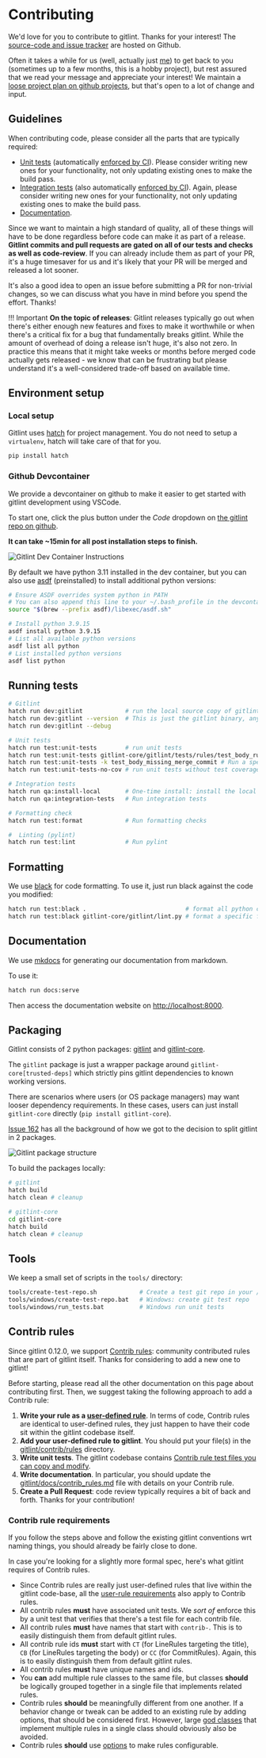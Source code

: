 # Contributing

We'd love for you to contribute to gitlint. Thanks for your interest!
The [source-code and issue tracker](https://github.com/jorisroovers/gitlint) are hosted on Github.

Often it takes a while for us (well, actually just [me](https://github.com/jorisroovers)) to get back to you
(sometimes up to a few months, this is a hobby project), but rest assured that we read your message and appreciate
your interest!
We maintain a [loose project plan on github projects](https://github.com/users/jorisroovers/projects/1/), but
that's open to a lot of change and input.

## Guidelines

When contributing code, please consider all the parts that are typically required:

- [Unit tests](https://github.com/jorisroovers/gitlint/tree/main/gitlint-core/gitlint/tests) (automatically
  [enforced by CI](https://github.com/jorisroovers/gitlint/actions)). Please consider writing
  new ones for your functionality, not only updating existing ones to make the build pass.
- [Integration tests](https://github.com/jorisroovers/gitlint/tree/main/qa) (also automatically
  [enforced by CI](https://github.com/jorisroovers/gitlint/actions)). Again, please consider writing new ones
  for your functionality, not only updating existing ones to make the build pass.
- [Documentation](https://github.com/jorisroovers/gitlint/tree/main/docs).

Since we want to maintain a high standard of quality, all of these things will have to be done regardless before code
can make it as part of a release. **Gitlint commits and pull requests are gated on all of our tests and checks as well as
code-review**. If you can already include them as part of your PR, it's a huge timesaver for us
and it's likely that your PR will be merged and released a lot sooner. 

It's also a good idea to open an issue before submitting a PR for non-trivial changes, so we can discuss what you have
in mind before you spend the effort. Thanks!

!!! Important
    **On the topic of releases**: Gitlint releases typically go out when there's either enough new features and fixes
    to make it worthwhile or when there's a critical fix for a bug that fundamentally breaks gitlint. While the amount
    of overhead of doing a release isn't huge, it's also not zero. In practice this means that it might take weeks
    or months before merged code actually gets released - we know that can be frustrating but please understand it's
    a well-considered trade-off based on available time.

## Environment setup
### Local setup

Gitlint uses [hatch](https://hatch.pypa.io/latest/) for project management.
You do not need to setup a `virtualenv`, hatch will take care of that for you.

```sh
pip install hatch
```

### Github Devcontainer

We provide a devcontainer on github to make it easier to get started with gitlint development using VSCode.

To start one, click the plus button under the *Code* dropdown on
[the gitlint repo on github](https://github.com/jorisroovers/gitlint). 

**It can take ~15min for all post installation steps to finish.**

![Gitlint Dev Container Instructions](images/dev-container.png)


By default we have python 3.11 installed in the dev container, but you can also use [asdf](https://asdf-vm.com/)
(preinstalled) to install additional python versions:

```sh
# Ensure ASDF overrides system python in PATH
# You can also append this line to your ~/.bash_profile in the devcontainer to have this happen automatically on login
source "$(brew --prefix asdf)/libexec/asdf.sh"

# Install python 3.9.15
asdf install python 3.9.15
# List all available python versions
asdf list all python
# List installed python versions
asdf list python
```

## Running tests
```sh
# Gitlint
hatch run dev:gitlint            # run the local source copy of gitlint
hatch run dev:gitlint --version  # This is just the gitlint binary, any flag will work
hatch run dev:gitlint --debug       

# Unit tests
hatch run test:unit-tests        # run unit tests
hatch run test:unit-tests gitlint-core/gitlint/tests/rules/test_body_rules.py::BodyRuleTests::test_body_missing # run a single test
hatch run test:unit-tests -k test_body_missing_merge_commit # Run a specific tests using a pytest keyword expression
hatch run test:unit-tests-no-cov # run unit tests without test coverage

# Integration tests
hatch run qa:install-local       # One-time install: install the local gitlint source copy for integration testing
hatch run qa:integration-tests   # Run integration tests

# Formatting check
hatch run test:format            # Run formatting checks

#  Linting (pylint)
hatch run test:lint              # Run pylint
```
## Formatting

We use [black](https://black.readthedocs.io/en/stable/) for code formatting.
To use it, just run black against the code you modified:

```sh
hatch run test:black .                            # format all python code
hatch run test:black gitlint-core/gitlint/lint.py # format a specific file
```

## Documentation
We use [mkdocs](https://www.mkdocs.org/) for generating our documentation from markdown.

To use it:
```sh
hatch run docs:serve
```

Then access the documentation website on [http://localhost:8000]().

## Packaging

Gitlint consists of 2 python packages: [gitlint](https://pypi.org/project/gitlint/)
and [gitlint-core](https://pypi.org/project/gitlint-core/).

The `gitlint` package is just a wrapper package around `gitlint-core[trusted-deps]` which strictly pins gitlint
dependencies to known working versions.

There are scenarios where users (or OS package managers) may want looser dependency requirements.
In these cases, users can just install `gitlint-core` directly (`pip install gitlint-core`).

[Issue 162](https://github.com/jorisroovers/gitlint/issues/162) has all the background of how we got to the decision
to split gitlint in 2 packages.

![Gitlint package structure](images/gitlint-packages.png)

To build the packages locally:
```sh
# gitlint
hatch build
hatch clean # cleanup

# gitlint-core
cd gitlint-core
hatch build
hatch clean # cleanup
```

## Tools
We keep a small set of scripts in the `tools/` directory:

```sh
tools/create-test-repo.sh            # Create a test git repo in your /tmp directory
tools/windows/create-test-repo.bat   # Windows: create git test repo
tools/windows/run_tests.bat          # Windows run unit tests
```

## Contrib rules
Since gitlint 0.12.0, we support [Contrib rules](contrib_rules.md): community contributed rules that are part of gitlint
itself. Thanks for considering to add a new one to gitlint!

Before starting, please read all the other documentation on this page about contributing first.
Then, we suggest taking the following approach to add a Contrib rule:

1. **Write your rule as a [user-defined rule](user_defined_rules.md)**. In terms of code, Contrib rules are identical to
   user-defined rules, they just happen to have their code sit within the gitlint codebase itself.
2. **Add your user-defined rule to gitlint**. You should put your file(s) in the [gitlint/contrib/rules](https://github.com/jorisroovers/gitlint/tree/main/gitlint-core/gitlint/contrib/rules) directory.
3. **Write unit tests**. The gitlint codebase contains [Contrib rule test files you can copy and modify](https://github.com/jorisroovers/gitlint/tree/main/gitlint-core/gitlint/tests/contrib/rules).
4. **Write documentation**. In particular, you should update the [gitlint/docs/contrib_rules.md](https://github.com/jorisroovers/gitlint/blob/main/docs/contrib_rules.md) file with details on your Contrib rule.
5. **Create a Pull Request**: code review typically requires a bit of back and forth. Thanks for your contribution!


### Contrib rule requirements
If you follow the steps above and follow the existing gitlint conventions wrt naming things, you should already be fairly close to done.

In case you're looking for a slightly more formal spec, here's what gitlint requires of Contrib rules.

- Since Contrib rules are really just user-defined rules that live within the gitlint code-base, all the [user-rule requirements](user_defined_rules.md#rule-requirements) also apply to Contrib rules.
- All contrib rules **must** have associated unit tests. We *sort of* enforce this by a unit test that verifies that there's a
  test file for each contrib file.
- All contrib rules **must** have names that start with `contrib-`. This is to easily distinguish them from default gitlint rules.
- All contrib rule ids **must** start with `CT` (for LineRules targeting the title), `CB` (for LineRules targeting the body) or `CC` (for CommitRules). Again, this is to easily distinguish them from default gitlint rules.
- All contrib rules **must** have unique names and ids.
- You **can** add multiple rule classes to the same file, but classes **should** be logically grouped together in a single file that implements related rules.
- Contrib rules **should** be meaningfully different from one another. If a behavior change or tweak can be added to an existing rule by adding options, that should be considered first. However, large [god classes](https://en.wikipedia.org/wiki/God_object) that implement multiple rules in a single class should obviously also be avoided.
- Contrib rules **should** use [options](user_defined_rules.md#options) to make rules configurable.
